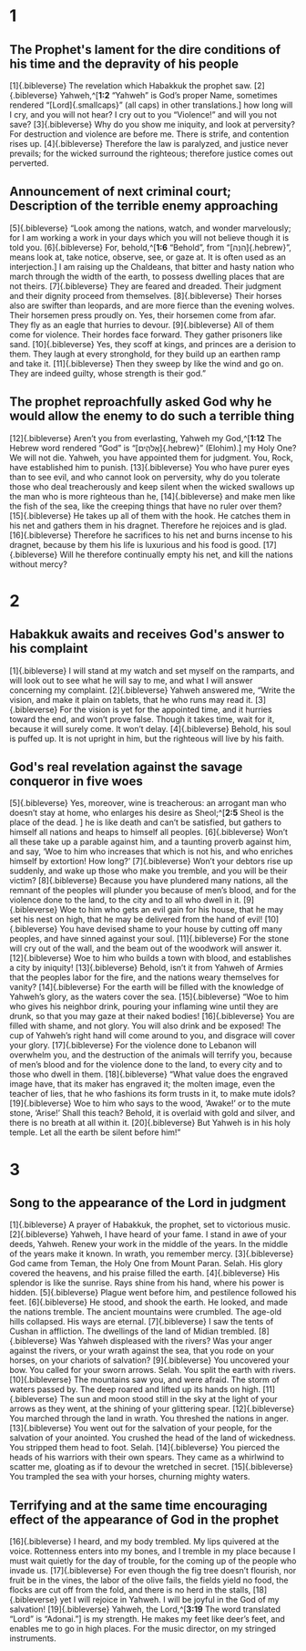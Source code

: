 # 1 
## The Prophet's lament for the dire conditions of his time and the depravity of his people
[1]{.bibleverse} The revelation which Habakkuk the prophet saw. [2]{.bibleverse} Yahweh,^[**1:2** “Yahweh” is God’s proper Name, sometimes rendered “[Lord]{.smallcaps}” (all caps) in other translations.] how long will I cry, and you will not hear? I cry out to you “Violence!” and will you not save? [3]{.bibleverse} Why do you show me iniquity, and look at perversity? For destruction and violence are before me. There is strife, and contention rises up. [4]{.bibleverse} Therefore the law is paralyzed, and justice never prevails; for the wicked surround the righteous; therefore justice comes out perverted.

## Announcement of next criminal court; Description of the terrible enemy approaching
[5]{.bibleverse} “Look among the nations, watch, and wonder marvelously; for I am working a work in your days which you will not believe though it is told you. [6]{.bibleverse} For, behold,^[**1:6** “Behold”, from “[הִנֵּה]{.hebrew}”, means look at, take notice, observe, see, or gaze at. It is often used as an interjection.] I am raising up the Chaldeans, that bitter and hasty nation who march through the width of the earth, to possess dwelling places that are not theirs. [7]{.bibleverse} They are feared and dreaded. Their judgment and their dignity proceed from themselves. [8]{.bibleverse} Their horses also are swifter than leopards, and are more fierce than the evening wolves. Their horsemen press proudly on. Yes, their horsemen come from afar. They fly as an eagle that hurries to devour. [9]{.bibleverse} All of them come for violence. Their hordes face forward. They gather prisoners like sand. [10]{.bibleverse} Yes, they scoff at kings, and princes are a derision to them. They laugh at every stronghold, for they build up an earthen ramp and take it. [11]{.bibleverse} Then they sweep by like the wind and go on. They are indeed guilty, whose strength is their god.”

## The prophet reproachfully asked God why he would allow the enemy to do such a terrible thing
[12]{.bibleverse} Aren’t you from everlasting, Yahweh my God,^[**1:12** The Hebrew word rendered “God” is “[אֱלֹהִ֑ים]{.hebrew}” (Elohim).] my Holy One? We will not die. Yahweh, you have appointed them for judgment. You, Rock, have established him to punish. [13]{.bibleverse} You who have purer eyes than to see evil, and who cannot look on perversity, why do you tolerate those who deal treacherously and keep silent when the wicked swallows up the man who is more righteous than he, [14]{.bibleverse} and make men like the fish of the sea, like the creeping things that have no ruler over them? [15]{.bibleverse} He takes up all of them with the hook. He catches them in his net and gathers them in his dragnet. Therefore he rejoices and is glad. [16]{.bibleverse} Therefore he sacrifices to his net and burns incense to his dragnet, because by them his life is luxurious and his food is good. [17]{.bibleverse} Will he therefore continually empty his net, and kill the nations without mercy?

# 2 
## Habakkuk awaits and receives God's answer to his complaint
[1]{.bibleverse} I will stand at my watch and set myself on the ramparts, and will look out to see what he will say to me, and what I will answer concerning my complaint. [2]{.bibleverse} Yahweh answered me, “Write the vision, and make it plain on tablets, that he who runs may read it. [3]{.bibleverse} For the vision is yet for the appointed time, and it hurries toward the end, and won’t prove false. Though it takes time, wait for it, because it will surely come. It won’t delay. [4]{.bibleverse} Behold, his soul is puffed up. It is not upright in him, but the righteous will live by his faith.

## God's real revelation against the savage conqueror in five woes
[5]{.bibleverse} Yes, moreover, wine is treacherous: an arrogant man who doesn’t stay at home, who enlarges his desire as Sheol;^[**2:5** Sheol is the place of the dead. ] he is like death and can’t be satisfied, but gathers to himself all nations and heaps to himself all peoples. [6]{.bibleverse} Won’t all these take up a parable against him, and a taunting proverb against him, and say, ‘Woe to him who increases that which is not his, and who enriches himself by extortion! How long?’ [7]{.bibleverse} Won’t your debtors rise up suddenly, and wake up those who make you tremble, and you will be their victim? [8]{.bibleverse} Because you have plundered many nations, all the remnant of the peoples will plunder you because of men’s blood, and for the violence done to the land, to the city and to all who dwell in it. [9]{.bibleverse} Woe to him who gets an evil gain for his house, that he may set his nest on high, that he may be delivered from the hand of evil! [10]{.bibleverse} You have devised shame to your house by cutting off many peoples, and have sinned against your soul. [11]{.bibleverse} For the stone will cry out of the wall, and the beam out of the woodwork will answer it. [12]{.bibleverse} Woe to him who builds a town with blood, and establishes a city by iniquity! [13]{.bibleverse} Behold, isn’t it from Yahweh of Armies that the peoples labor for the fire, and the nations weary themselves for vanity? [14]{.bibleverse} For the earth will be filled with the knowledge of Yahweh’s glory, as the waters cover the sea. [15]{.bibleverse} “Woe to him who gives his neighbor drink, pouring your inflaming wine until they are drunk, so that you may gaze at their naked bodies! [16]{.bibleverse} You are filled with shame, and not glory. You will also drink and be exposed! The cup of Yahweh’s right hand will come around to you, and disgrace will cover your glory. [17]{.bibleverse} For the violence done to Lebanon will overwhelm you, and the destruction of the animals will terrify you, because of men’s blood and for the violence done to the land, to every city and to those who dwell in them. [18]{.bibleverse} “What value does the engraved image have, that its maker has engraved it; the molten image, even the teacher of lies, that he who fashions its form trusts in it, to make mute idols? [19]{.bibleverse} Woe to him who says to the wood, ‘Awake!’ or to the mute stone, ‘Arise!’ Shall this teach? Behold, it is overlaid with gold and silver, and there is no breath at all within it. [20]{.bibleverse} But Yahweh is in his holy temple. Let all the earth be silent before him!” 

# 3 
## Song to the appearance of the Lord in judgment
[1]{.bibleverse} A prayer of Habakkuk, the prophet, set to victorious music. [2]{.bibleverse} Yahweh, I have heard of your fame. I stand in awe of your deeds, Yahweh. Renew your work in the middle of the years. In the middle of the years make it known. In wrath, you remember mercy. [3]{.bibleverse} God came from Teman, the Holy One from Mount Paran. Selah. His glory covered the heavens, and his praise filled the earth. [4]{.bibleverse} His splendor is like the sunrise. Rays shine from his hand, where his power is hidden. [5]{.bibleverse} Plague went before him, and pestilence followed his feet. [6]{.bibleverse} He stood, and shook the earth. He looked, and made the nations tremble. The ancient mountains were crumbled. The age-old hills collapsed. His ways are eternal. [7]{.bibleverse} I saw the tents of Cushan in affliction. The dwellings of the land of Midian trembled. [8]{.bibleverse} Was Yahweh displeased with the rivers? Was your anger against the rivers, or your wrath against the sea, that you rode on your horses, on your chariots of salvation? [9]{.bibleverse} You uncovered your bow. You called for your sworn arrows. Selah. You split the earth with rivers. [10]{.bibleverse} The mountains saw you, and were afraid. The storm of waters passed by. The deep roared and lifted up its hands on high. [11]{.bibleverse} The sun and moon stood still in the sky at the light of your arrows as they went, at the shining of your glittering spear. [12]{.bibleverse} You marched through the land in wrath. You threshed the nations in anger. [13]{.bibleverse} You went out for the salvation of your people, for the salvation of your anointed. You crushed the head of the land of wickedness. You stripped them head to foot. Selah. [14]{.bibleverse} You pierced the heads of his warriors with their own spears. They came as a whirlwind to scatter me, gloating as if to devour the wretched in secret. [15]{.bibleverse} You trampled the sea with your horses, churning mighty waters.

## Terrifying and at the same time encouraging effect of the appearance of God in the prophet
[16]{.bibleverse} I heard, and my body trembled. My lips quivered at the voice. Rottenness enters into my bones, and I tremble in my place because I must wait quietly for the day of trouble, for the coming up of the people who invade us. [17]{.bibleverse} For even though the fig tree doesn’t flourish, nor fruit be in the vines, the labor of the olive fails, the fields yield no food, the flocks are cut off from the fold, and there is no herd in the stalls, [18]{.bibleverse} yet I will rejoice in Yahweh. I will be joyful in the God of my salvation! [19]{.bibleverse} Yahweh, the Lord,^[**3:19** The word translated “Lord” is “Adonai.”] is my strength. He makes my feet like deer’s feet, and enables me to go in high places. For the music director, on my stringed instruments. 
